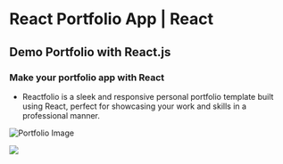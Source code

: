 # React Portfolio App | React
## Demo Portfolio with React.js
### Make your portfolio app with React
- Reactfolio is a sleek and responsive personal portfolio template built using React, perfect for showcasing your work and skills in a professional manner.


![Portfolio Image](https://www.careerguide.com/career/wp-content/uploads/2020/03/6a43b8fd417f7c1409743e754c240189.gif)

![](https://cdn-media-1.freecodecamp.org/images/1*7snm7ve4mLm3kwrPl0r2ig.png)

